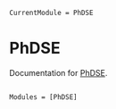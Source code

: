 ```@meta
CurrentModule = PhDSE
```

# PhDSE

Documentation for [PhDSE](https://github.com/schmidtjonathan/PhDSE.jl).

```@index
```

```@autodocs
Modules = [PhDSE]
```

